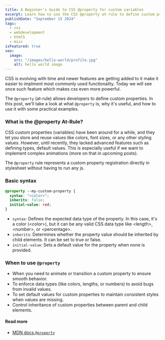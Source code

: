 ```yaml
---
title: A Beginner's Guide to CSS @property for custom variables
excerpt: Learn how to use the CSS @property at-rule to define custom properties.
publishDate: "September 15 2024"
tags:
  - css
  - webdevelopment
  - html5
  - misc
isFeatured: true
seo:
  image:
    src: "/images/hello-world/profile.jpg"
    alt: hello world image
---
```


CSS is evolving with time and newer features are getting added to it make it easier to implment most commonly used functionality. Today we will see once such feature which makes css even more powerful.

The `@property` (at-rule) allows developers to define custom properties. In this post, we'll take a look at what `@property` is, why it's useful, and how to use it with some practical examples.

### What is the @property At-Rule?

CSS custom properties (variables) have been around for a while, and they let you store and reuse values like colors, font sizes, or any other styling values. However, until recently, they lacked advanced features such as defining types, default values. This is especially useful if we want to implement complex animations (more on that in upcoming posts).

The `@property` rule represents a custom property registration directly in stylesheet without having to run any js.

### Basic syntax

```css
@property --my-custom-property {
  syntax: "<color>";
  inherits: false;
  initial-value: red;
}
```

- `syntax`: Defines the expected data type of the property. In this case, it's a color (\<color\>), but it can be any valid CSS data type like \<length\>, \<number\>, or \<percentage\>.
- `inherits`: Determines whether the property value should be inherited by child elements. It can be set to true or false.
- `initial-value`: Sets a default value for the property when none is provided.

### When to use `@property`

- When you need to animate or transition a custom property to ensure smooth behavior.
- To enforce data types (like colors, lengths, or numbers) to avoid bugs from invalid values.
- To set default values for custom properties to maintain consistent styles when values are missing.
- Control inheritance of custom properties between parent and child elements.

#### Read more

- [MDN docs `@property`](https://developer.mozilla.org/en-US/docs/Web/CSS/@property)
